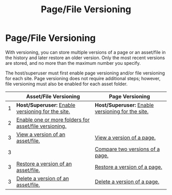 ﻿---
uid: page-file-versioning
locale: en
title: Page/File Versioning
dnneditions: DNN Platform,Evoq Content,Evoq Engage
dnnversion: 09.02.00
related-topics: update-site-info,assign-key-pages,add-metadata-to-pages,configure-messaging,access-web-config,configure-check-for-new-version,participate-in-improvement-program,configure-html-editor,administrators-extensions-overview,administrators-connectors-overview,administrators-search-overview,administrators-vocabularies-overview
---

# Page/File Versioning

With versioning, you can store multiple versions of a page or an asset/file in the history and later restore an older version. Only the most recent versions are stored, and no more than the maximum number you specify.

The host/superuser must first enable page versioning and/or file versioning for each site. Page versioning does not require additional steps; however, file versioning must also be enabled for each asset folder.

| |**Asset/File Versioning**|**Page Versioning**|
|---|---|---|
|1|**Host/Superuser:** [Enable versioning for the site.](xref:configure-page-file-versioning-for-site)|**Host/Superuser:** [Enable versioning for the site.](xref:configure-page-file-versioning-for-site)|
|2|[Enable one or more folders for asset/file versioning.](xref:configure-folder-file-versioning)| |
|3|[View a version of an asset/file.](xref:view-file-versions)|[View a version of a page.](xref:view-page-versions)|
|3| |[Compare two versions of a page.](xref:compare-page-versions)|
|3|[Restore a version of an asset/file.](xref:restore-file-version)|[Restore a version of a page.](xref:restore-page-version)|
|3|[Delete a version of an asset/file.](xref:delete-file-version)|[Delete a version of a page.](xref:delete-page-version)|
